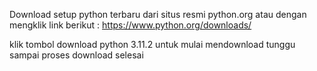  Download setup python terbaru dari situs resmi python.org atau dengan mengklik link berikut : https://www.python.org/downloads/
 
 klik tombol download python 3.11.2 untuk mulai mendownload tunggu sampai proses download selesai
 
